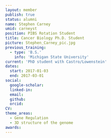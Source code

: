 ```yaml
---
layout: member
publish: true
status: alumni
name: Stephen Carney
umid: carneyst
position: PIBS Rotation Student
title: Cancer Biology Ph.D. Student
picture: Stephen_Carney_pic.jpg
previous_training:
  - type: 'B.S.'
    info: 'Michigan State University'
current: 'PhD student with Castro/Lowenstein'
dates:
  start: 2017-01-03
  end: 2017-03-01
social: 
  google-scholar: 
  linked-in: 
  email: 
  github:
  orcid:
CV: 
theme_areas:
  - Gene Regulation
  - 3D structure of the genome
awards:
---
```

